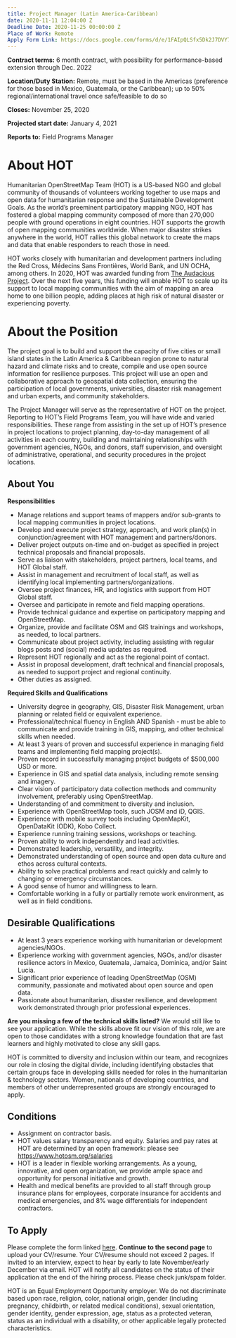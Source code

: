 ```yaml
---
title: Project Manager (Latin America-Caribbean)
date: 2020-11-11 12:04:00 Z
Deadline Date: 2020-11-25 00:00:00 Z
Place of Work: Remote
Apply Form Link: https://docs.google.com/forms/d/e/1FAIpQLSfx5Dk2J7DVY7jsPmVjOdEYa3X1QHmbJy2MG7FBKNrTK4vwvg/viewform?usp=sf_link
---
```


**Contract terms:** 6 month contract, with possibility for performance-based extension through Dec. 2022

**Location/Duty Station:** Remote, must be based in the Americas (preference for those based in Mexico, Guatemala, or the Caribbean); up to 50% regional/international travel once safe/feasible to do so

**Closes:** November 25, 2020

**Projected start date:** January 4, 2021 

**Reports to:** Field Programs Manager

# About HOT
Humanitarian OpenStreetMap Team (HOT) is a US-based NGO and global community of thousands of volunteers working together to use maps and open data for humanitarian response and the Sustainable Development Goals. As the world’s preeminent participatory mapping NGO, HOT has fostered a global mapping community composed of more than 270,000 people with ground operations in eight countries. HOT supports the growth of open mapping communities worldwide. When major disaster strikes anywhere in the world, HOT rallies this global network to create the maps and data that enable responders to reach those in need.

HOT works closely with humanitarian and development partners including the Red Cross, Médecins Sans Frontières, World Bank, and UN OCHA, among others. In 2020, HOT was awarded funding from [The Audacious Project](aciousproject.org/ideas/2020/humanitarian-openstreetmap-team). Over the next five years, this funding will enable HOT to scale up its support to local mapping communities with the aim of mapping an area home to one billion people, adding places at high risk of natural disaster or experiencing poverty.

# About the Position
The project goal is to build and support the capacity of five cities or small island states in the Latin America & Caribbean region prone to natural hazard and climate risks and to create, compile and use open source information for resilience purposes. This project will use an open and collaborative approach to geospatial data collection, ensuring the participation of local governments, universities, disaster risk management and urban experts, and community stakeholders. 

The Project Manager will serve as the representative of HOT on the project. Reporting to HOT’s Field Programs Team, you will have wide and varied responsibilities. These range from assisting in the set up of HOT’s presence in project locations to project planning, day-to-day management of all activities in each country, building  and maintaining relationships with government agencies, NGOs, and donors, staff supervision, and oversight of administrative, operational, and security procedures in the project locations. 

## About You

**Responsibilities**
* Manage relations and support teams of mappers and/or sub-grants to local mapping communities in project locations.
* Develop and execute project strategy, approach, and work plan(s) in conjunction/agreement with HOT management and partners/donors.
* Deliver project outputs on-time and on-budget as specified in project technical proposals and financial proposals.
* Serve as liaison with stakeholders, project partners, local teams, and HOT Global staff. 
* Assist in management and recruitment of local staff, as well as identifying local implementing partners/organizations.
* Oversee project finances, HR, and logistics with support from HOT Global staff.
* Oversee and participate in remote and field mapping operations.
* Provide technical guidance and expertise on participatory mapping and OpenStreetMap.
* Organize, provide and facilitate OSM and GIS trainings and workshops, as needed, to local partners.
* Communicate about project activity, including assisting with regular blogs posts and (social) media updates as required.
* Represent HOT regionally and act as the regional point of contact.
* Assist in proposal development, draft technical and financial proposals, as needed to support project and regional continuity.
* Other duties as assigned.

**Required Skills and Qualifications**
* University degree in geography, GIS, Disaster Risk Management, urban planning or related field or equivalent experience.
* Professional/technical fluency in English AND Spanish - must be able to communicate and provide training in GIS, mapping, and other technical skills when needed.
* At least 3 years of proven and successful experience in managing field teams and implementing field mapping project(s).
* Proven record in successfully managing project budgets of $500,000 USD or more. 
* Experience in GIS and spatial data analysis, including remote sensing and imagery.
* Clear vision of participatory data collection methods and community involvement, preferably using OpenStreetMap.
* Understanding of and commitment to diversity and inclusion.
* Experience with OpenStreetMap tools, such JOSM and iD, QGIS.
* Experience with mobile survey tools including OpenMapKit, OpenDataKit (ODK), Kobo Collect.
* Experience running training sessions, workshops or teaching.
* Proven ability to work independently and lead activities.
* Demonstrated leadership, versatility, and integrity.
* Demonstrated understanding of open source and open data culture and ethos across cultural contexts.
* Ability to solve practical problems and react quickly and calmly to changing or emergency circumstances.
* A good sense of humor and willingness to learn.
* Comfortable working in a fully or partially remote work environment, as well as in field conditions.

## Desirable Qualifications
* At least 3 years experience working with humanitarian or development agencies/NGOs.
* Experience working with government agencies, NGOs, and/or disaster resilience actors in Mexico, Guatemala, Jamaica, Dominica, and/or Saint Lucia. 
* Significant prior experience of leading OpenStreetMap (OSM) community, passionate and motivated about open source and open data.
* Passionate about humanitarian, disaster resilience, and development work demonstrated through prior professional experiences. 

**Are you missing a few of the technical skills listed?** We would still like to see your application. While the skills above fit our vision of this role, we are open to those candidates with a strong knowledge foundation that are fast learners and highly motivated to close any skill gaps. 

HOT is committed to diversity and inclusion within our team, and recognizes our role in closing the digital divide, including identifying obstacles that certain groups face in developing skills needed for roles in the humanitarian & technology sectors. Women, nationals of developing countries, and members of other underrepresented groups are strongly encouraged to apply.

## Conditions
* Assignment on contractor basis. 
* HOT values salary transparency and equity. Salaries and pay rates at HOT are determined by an open framework: please see https://www.hotosm.org/salaries 
* HOT is a leader in flexible working arrangements. As a young, innovative, and open organization, we provide ample space and opportunity for personal initiative and growth.
* Health and medical benefits are provided to all staff through group insurance plans for employees, corporate insurance for accidents and medical emergencies, and 8% wage differentials for independent contractors.
 
## To Apply
Please complete the form linked [here](https://docs.google.com/forms/d/e/1FAIpQLSfx5Dk2J7DVY7jsPmVjOdEYa3X1QHmbJy2MG7FBKNrTK4vwvg/viewform?usp=sf_link). **Continue to the second page** to upload your CV/resume. Your CV/resume should not exceed 2 pages. If invited to an interview, expect to hear by early to late November/early December via email. HOT will notify all candidates on the status of their application at the end of the hiring process. Please check junk/spam folder.

HOT is an Equal Employment Opportunity employer. We do not discriminate based upon race, religion, color, national origin, gender (including pregnancy, childbirth, or related medical conditions), sexual orientation, gender identity, gender expression, age, status as a protected veteran, status as an individual with a disability, or other applicable legally protected characteristics.